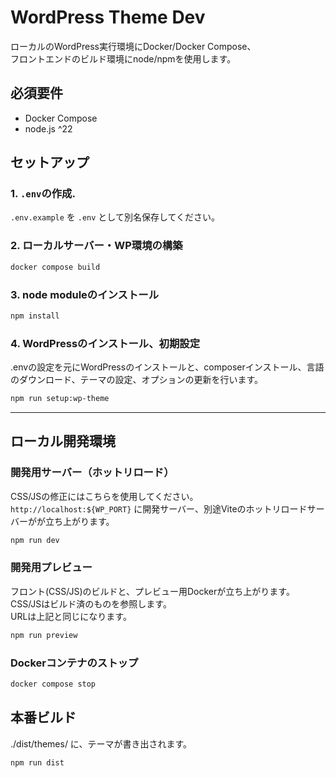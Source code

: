 # WordPress Theme Dev

ローカルのWordPress実行環境にDocker/Docker Compose、  
フロントエンドのビルド環境にnode/npmを使用します。

## 必須要件
- Docker Compose
- node.js ^22

## セットアップ

### 1. `.env`の作成.
`.env.example` を `.env` として別名保存してください。

### 2. ローカルサーバー・WP環境の構築
```sh
docker compose build
```

### 3. node moduleのインストール
```sh
npm install
```

### 4. WordPressのインストール、初期設定  

.envの設定を元にWordPressのインストールと、composerインストール、言語のダウンロード、テーマの設定、オプションの更新を行います。
    
```sh
npm run setup:wp-theme
```



---

## ローカル開発環境

### 開発用サーバー（ホットリロード）

CSS/JSの修正にはこちらを使用してください。  
`http://localhost:${WP_PORT}` に開発サーバー、別途Viteのホットリロードサーバーがが立ち上がります。

```sh
npm run dev 
```

### 開発用プレビュー

フロント(CSS/JS)のビルドと、プレビュー用Dockerが立ち上がります。  
CSS/JSはビルド済のものを参照します。  
URLは上記と同じになります。

```sh
npm run preview
```


### Dockerコンテナのストップ

```sh
docker compose stop
```


## 本番ビルド

./dist/themes/ に、テーマが書き出されます。  


```sh
npm run dist
```
